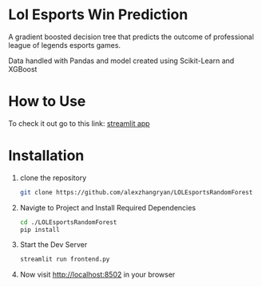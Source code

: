 # Lol Esports Win Prediction
A gradient boosted decision tree that predicts the outcome of professional league of legends esports games. 

Data handled with Pandas and model created using Scikit-Learn and XGBoost 
# How to Use

To check it out go to this link: [streamlit app](https://lolesportsprediction.streamlit.app/)

# Installation
1. clone the repository
   ```bash
   git clone https://github.com/alexzhangryan/LOLEsportsRandomForest
   ```
2. Navigte to Project and Install Required Dependencies
   ```bash
   cd ./LOLEsportsRandomForest
   pip install
   ```
3. Start the Dev Server
   ```bash
   streamlit run frontend.py
   ```
4. Now visit [http://localhost:8502](http://localhost:8502) in your browser

